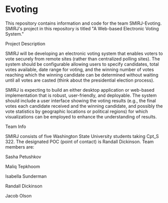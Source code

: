 # Evoting

This repository contains information and code for the team SMIRJ-Evoting. 
SMIRJ's project in this repository is titled "A Web-based Electronic Voting System."

Project Description

SMIRJ will be developing an electronic voting system that  enables voters to vote securely 
from remote sites (rather than centralized polling sites). The system should be 
configurable  allowing  users  to  specify  candidates,  total  votes  available,  date  range  for 
voting,  and the winning  number  of votes  reaching  which  the  winning  candidate can  be 
determined  without  waiting  until  all  votes  are  casted  (think  about  the  presidential 
election process). 
 
SMIRJ is expecting  to  build  an  either  desktop  application  or  web-based  implementation 
that is robust, user-friendly, and deployable. The system should include a user interface 
showing the voting results (e.g., the final votes each candidate received and the winning 
candidate,  and  possibly  the  vote  statistics  by  geographic  locations  or  political  regions) 
for which visualizations can be employed to enhance the understanding of results. 

Team Info

SMIRJ consists of five Washington State University students taking Cpt_S 322. 
The designated POC (point of contact) is Randall Dickinson. Team members are:

Sasha Petushkov

Maliq Tepkhoom

Isabella Sunderman

Randall Dickinson

Jacob Olson

